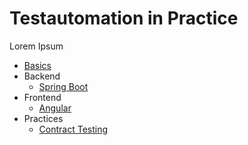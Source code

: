 # Testautomation in Practice

Lorem Ipsum

- [Basics](https://github.com/testautomation-in-practice/basics)
- Backend
  - [Spring Boot](https://github.com/testautomation-in-practice/cnt-spring-boot)
- Frontend
  - [Angular](https://github.com/testautomation-in-practice/cnt-angular)
- Practices
  - [Contract Testing](https://github.com/testautomation-in-practice/cnt-contract-testing)
